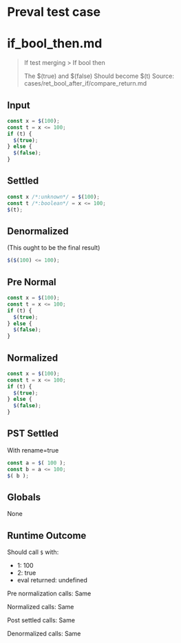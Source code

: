 # Preval test case

# if_bool_then.md

> If test merging > If bool then
>
> The $(true) and $(false) Should become $(t)
> Source: cases/ret_bool_after_if/compare_return.md

## Input

`````js filename=intro
const x = $(100);
const t = x <= 100;
if (t) {
  $(true);
} else {
  $(false);
}
`````

## Settled


`````js filename=intro
const x /*:unknown*/ = $(100);
const t /*:boolean*/ = x <= 100;
$(t);
`````

## Denormalized
(This ought to be the final result)

`````js filename=intro
$($(100) <= 100);
`````

## Pre Normal


`````js filename=intro
const x = $(100);
const t = x <= 100;
if (t) {
  $(true);
} else {
  $(false);
}
`````

## Normalized


`````js filename=intro
const x = $(100);
const t = x <= 100;
if (t) {
  $(true);
} else {
  $(false);
}
`````

## PST Settled
With rename=true

`````js filename=intro
const a = $( 100 );
const b = a <= 100;
$( b );
`````

## Globals

None

## Runtime Outcome

Should call `$` with:
 - 1: 100
 - 2: true
 - eval returned: undefined

Pre normalization calls: Same

Normalized calls: Same

Post settled calls: Same

Denormalized calls: Same
